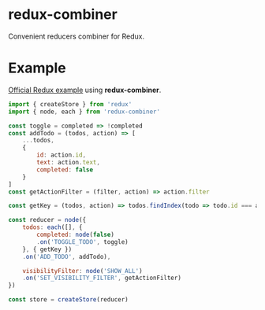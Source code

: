 redux-combiner
==============

Convenient reducers combiner for Redux.

Example
=======

[Official Redux example](https://redux.js.org/docs/basics/ExampleTodoList.html#reducers) using **redux-combiner**.

```javascript
import { createStore } from 'redux'
import { node, each } from 'redux-combiner'

const toggle = completed => !completed
const addTodo = (todos, action) => [
    ...todos,
    {
        id: action.id,
        text: action.text,
        completed: false
    }
]
const getActionFilter = (filter, action) => action.filter

const getKey = (todos, action) => todos.findIndex(todo => todo.id === action.id)

const reducer = node({
    todos: each([], {
        completed: node(false)
        .on('TOGGLE_TODO', toggle)
    }, { getKey })
    .on('ADD_TODO', addTodo),

    visibilityFilter: node('SHOW_ALL')
    .on('SET_VISIBILITY_FILTER', getActionFilter)
})

const store = createStore(reducer)

```
